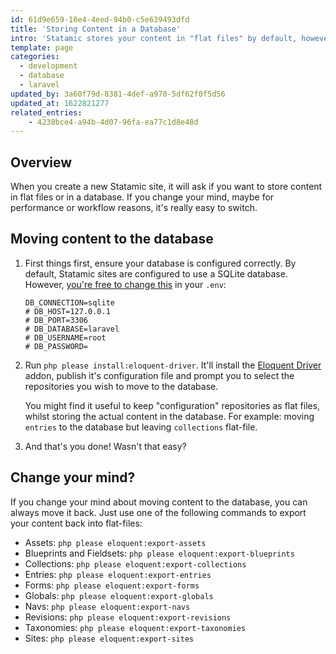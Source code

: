 ```yaml
---
id: 61d9e659-10e4-4eed-94b0-c5e639493dfd
title: 'Storing Content in a Database'
intro: 'Statamic stores your content in "flat files" by default, however, as you scale, you might reach a point where a traditional database might work better. In this short article, we''l show you how to move your entries (& other content) into a database.'
template: page
categories:
  - development
  - database
  - laravel
updated_by: 3a60f79d-8381-4def-a970-5df62f0f5d56
updated_at: 1622821277
related_entries:
    - 4238bce4-a94b-4d07-96fa-ea77c1d8e48d
---
```

## Overview

When you create a new Statamic site, it will ask if you want to store content in flat files or in a database. If you change your mind, maybe for performance or workflow reasons, it's really easy to switch.

## Moving content to the database
1. First things first, ensure your database is configured correctly. By default, Statamic sites are configured to use a SQLite database. However, [you're free to change this](https://laravel.com/docs/master/database#configuration) in your `.env`:
    ```
    DB_CONNECTION=sqlite
    # DB_HOST=127.0.0.1
    # DB_PORT=3306
    # DB_DATABASE=laravel
    # DB_USERNAME=root
    # DB_PASSWORD=
    ```
2. Run `php please install:eloquent-driver`. It'll install the [Eloquent Driver](https://github.com/statamic/eloquent-driver) addon, publish it's configuration file and prompt you to select the repositories you wish to move to the database.

    You might find it useful to keep "configuration" repositories as flat files, whilst storing the actual content in the database. For example: moving `entries` to the database but leaving `collections` flat-file.

3. And that's you done! Wasn't that easy?

## Change your mind?
If you change your mind about moving content to the database, you can always move it back. Just use one of the following commands to export your content back into flat-files:

- Assets: `php please eloquent:export-assets`
- Blueprints and Fieldsets: `php please eloquent:export-blueprints`
- Collections: `php please eloquent:export-collections`
- Entries: `php please eloquent:export-entries`
- Forms: `php please eloquent:export-forms`
- Globals: `php please eloquent:export-globals`
- Navs: `php please eloquent:export-navs`
- Revisions: `php please eloquent:export-revisions`
- Taxonomies: `php please eloquent:export-taxonomies`
- Sites: `php please eloquent:export-sites`
